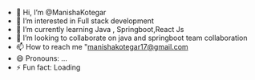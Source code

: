 - 👋 Hi, I’m @ManishaKotegar
- 👀 I’m interested in Full stack development
- 🌱 I’m currently learning Java , Springboot,React Js
- 💞️ I’m looking to collaborate on java and springboot team collaboration
- 📫 How to reach me "manishakotegar17@gmail.com
- 😄 Pronouns: ...
- ⚡ Fun fact: Loading 

<!---
ManishaKotegar/ManishaKotegar is a ✨ special ✨ repository because its `README.md` (this file) appears on your GitHub profile.
You can click the Preview link to take a look at your changes.
--->
